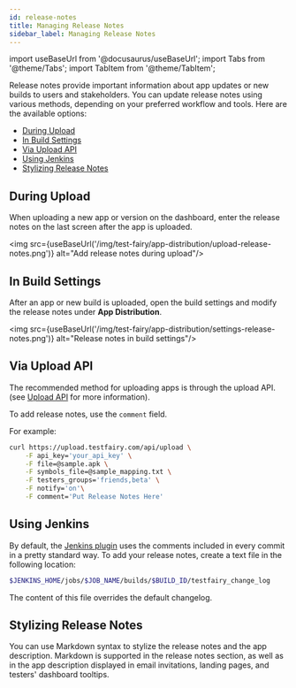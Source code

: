 ```yaml
---
id: release-notes
title: Managing Release Notes
sidebar_label: Managing Release Notes
---
```


import useBaseUrl from '@docusaurus/useBaseUrl';
import Tabs from '@theme/Tabs';
import TabItem from '@theme/TabItem';

Release notes provide important information about app updates or new builds to users and stakeholders. You can update release notes using various methods, depending on your preferred workflow and tools. Here are the available options:

- [During Upload](#during-upload)
- [In Build Settings](#in-build-settings)
- [Via Upload API](#via-upload-api)
- [Using Jenkins](#using-jenkins)
- [Stylizing Release Notes](#stylizing-release-notes)

## During Upload

When uploading a new app or version on the dashboard, enter the release notes on the last screen after the app is uploaded.

<img src={useBaseUrl('/img/test-fairy/app-distribution/upload-release-notes.png')} alt="Add release notes during upload"/>

## In Build Settings

After an app or new build is uploaded, open the build settings and modify the release notes under **App Distribution**.

<img src={useBaseUrl('/img/test-fairy/app-distribution/settings-release-notes.png')} alt="Release notes in build settings"/>

## Via Upload API

The recommended method for uploading apps is through the upload API.  (see [Upload API](/test-fairy/api-reference/upload-api) for more information).

To add release notes, use the `comment` field.

For example:

```bash
curl https://upload.testfairy.com/api/upload \
    -F api_key='your_api_key' \
    -F file=@sample.apk \
    -F symbols_file=@sample_mapping.txt \
    -F testers_groups='friends,beta' \
    -F notify='on'\
    -F comment='Put Release Notes Here'
```

## Using Jenkins

By default, the [Jenkins plugin](https://wiki.jenkins.io/display/JENKINS/TestFairy+Plugin) uses the comments included in every commit in a pretty standard way. To add your release notes, create a text file in the following location:

```bash
$JENKINS_HOME/jobs/$JOB_NAME/builds/$BUILD_ID/testfairy_change_log
```

The content of this file overrides the default changelog.

## Stylizing Release Notes

You can use Markdown syntax to stylize the release notes and the app description. Markdown is supported in the release notes section, as well as in the app description displayed in email invitations, landing pages, and testers' dashboard tooltips.